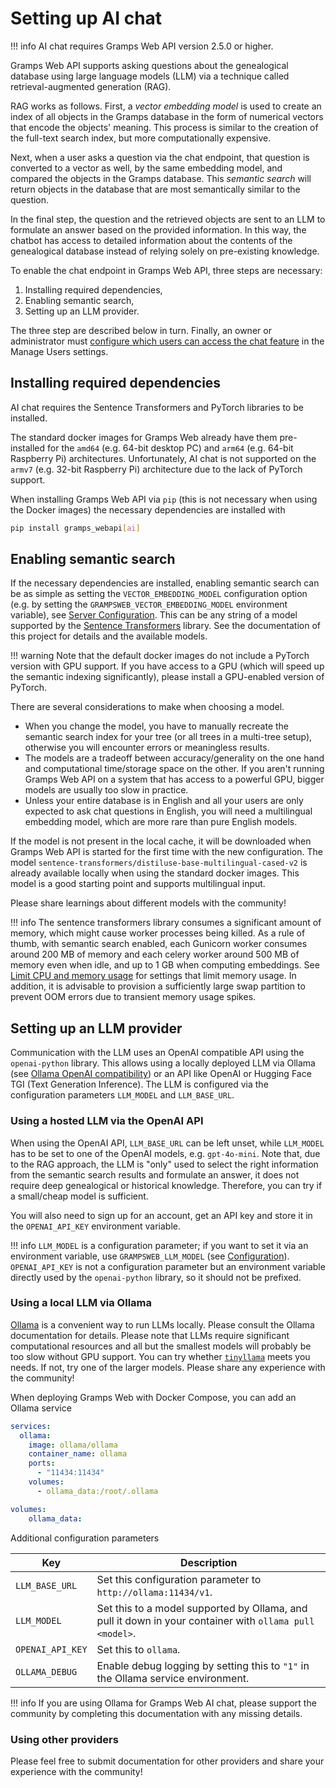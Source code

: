# Setting up AI chat

!!! info
    AI chat requires Gramps Web API version 2.5.0 or higher.


Gramps Web API supports asking questions about the genealogical database using large language models (LLM) via a technique called retrieval-augmented generation (RAG).

RAG works as follows. First, a *vector embedding model* is used to create an index of all objects in the Gramps database in the form of numerical vectors that encode the objects' meaning. This process is similar to the creation of the full-text search index, but more computationally expensive.

Next, when a user asks a question via the chat endpoint, that question is converted to a vector as well, by the same embedding model,  and compared the objects in the Gramps database. This *semantic search* will return objects in the database that are most semantically similar to the question.

In the final step, the question and the retrieved objects are sent to an LLM to formulate an answer based on the provided information. In this way, the chatbot has access to detailed information about the contents of the genealogical database instead of relying solely on pre-existing knowledge.

To enable the chat endpoint in Gramps Web API, three steps are necessary:

1. Installing required dependencies,
2. Enabling semantic search,
3. Setting up an LLM provider.

The three step are described below in turn. Finally, an owner or administrator must [configure which users can access the chat feature](users.md#configuring-who-can-use-ai-chat) in the Manage Users settings.

## Installing required dependencies

AI chat requires the Sentence Transformers and PyTorch libraries to be installed.

The standard docker images for Gramps Web already have them pre-installed for the `amd64` (e.g. 64-bit desktop PC) and `arm64` (e.g. 64-bit Raspberry Pi) architectures. Unfortunately, AI chat is not supported on the `armv7` (e.g. 32-bit Raspberry Pi) architecture due to the lack of PyTorch support.

When installing Gramps Web API via `pip` (this is not necessary when using the Docker images) the necessary dependencies are installed with

```bash
pip install gramps_webapi[ai]
```


## Enabling semantic search

If the necessary dependencies are installed, enabling semantic search can be as simple as setting the `VECTOR_EMBEDDING_MODEL` configuration option (e.g. by setting the `GRAMPSWEB_VECTOR_EMBEDDING_MODEL` environment variable), see [Server Configuration](configuration.md). This can be any string of a model supported by the [Sentence Transformers](https://sbert.net/) library. See the documentation of this project for details and the available models.


!!! warning
    Note that the default docker images do not include a PyTorch version with GPU support. If you have access to a GPU (which will speed up the semantic indexing significantly), please install a GPU-enabled version of PyTorch.

There are several considerations to make when choosing a model.

- When you change the model, you have to manually recreate the semantic search index for your tree (or all trees in a multi-tree setup), otherwise you will encounter errors or meaningless results.
- The models are a tradeoff between accuracy/generality on the one hand and computational time/storage space on the other. If you aren't running Gramps Web API on a system that has access to a powerful GPU, bigger models are usually too slow in practice.
- Unless your entire database is in English and all your users are only expected to ask chat questions in English, you will need a multilingual embedding model, which are more rare than pure English models.


If the model is not present in the local cache, it will be downloaded when Gramps Web API is started for the first time with the new configuration. The model `sentence-transformers/distiluse-base-multilingual-cased-v2` is already available locally when using the standard docker images. This model is a good starting point and supports multilingual input.

Please share learnings about different models with the community!

!!! info
    The sentence transformers library consumes a significant amount of memory, which might cause worker processes being killed. As a rule of thumb, with semantic search enabled, each Gunicorn worker consumes around 200 MB of memory and each celery worker around 500 MB of memory even when idle, and up to 1 GB when computing embeddings. See [Limit CPU and memory usage](cpu-limited.md) for settings that limit memory usage. In addition, it is advisable to provision a sufficiently large swap partition to prevent OOM errors due to transient memory usage spikes.

## Setting up an LLM provider

Communication with the LLM uses an OpenAI compatible API using the `openai-python` library. This allows using a locally deployed LLM via Ollama (see [Ollama OpenAI compatibility](https://ollama.com/blog/openai-compatibility)) or an API like OpenAI or Hugging Face TGI (Text Generation Inference). The LLM is configured via the configuration parameters `LLM_MODEL` and `LLM_BASE_URL`.


### Using a hosted LLM via the OpenAI API

When using the OpenAI API, `LLM_BASE_URL` can be left unset, while `LLM_MODEL` has to be set to one of the OpenAI models, e.g. `gpt-4o-mini`. Note that, due to the RAG approach, the LLM is "only" used to select the right information from the semantic search results and formulate an answer, it does not require deep genealogical or historical knowledge. Therefore, you can try if a small/cheap model is sufficient.

You will also need to sign up for an account, get an API key and store it in the `OPENAI_API_KEY` environment variable.

!!! info
    `LLM_MODEL` is a configuration parameter; if you want to set it via an environment variable, use `GRAMPSWEB_LLM_MODEL` (see [Configuration](configuration.md)). `OPENAI_API_KEY` is not a configuration parameter but an environment variable directly used by the `openai-python` library, so it should not be prefixed.


### Using a local LLM via Ollama

[Ollama](https://ollama.com/) is a convenient way to run LLMs locally. Please consult the Ollama documentation for details. Please note that LLMs require significant computational resources and all but the smallest models will probably be too slow without GPU support. You can try whether [`tinyllama`](https://ollama.com/library/tinyllama) meets you needs. If not, try one of the larger models. Please share any experience with the community!

When deploying Gramps Web with Docker Compose, you can add an Ollama service

```yaml
services:
  ollama:
    image: ollama/ollama
    container_name: ollama
    ports:
      - "11434:11434"
    volumes:
      - ollama_data:/root/.ollama

volumes:
    ollama_data:
```

Additional configuration parameters

Key | Description 
----|-------------
`LLM_BASE_URL` | Set this configuration parameter to `http://ollama:11434/v1`.
`LLM_MODEL` | Set this to a model supported by Ollama, and pull it down in your container with `ollama pull <model>`.
`OPENAI_API_KEY` | Set this to `ollama`.
`OLLAMA_DEBUG` | Enable debug logging by setting this to `"1"` in the Ollama service environment.

!!! info
    If you are using Ollama for Gramps Web AI chat, please support the community by completing this documentation with any missing details.

### Using other providers

Please feel free to submit documentation for other providers and share your experience with the community!